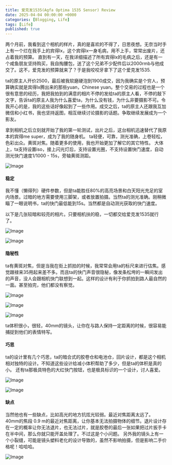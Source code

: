 ```yaml
---
title: 爱克发1535(Agfa Optima 1535 Sensor) Review
date: 2025-04-04 00:00:00 +0000
categories: [Blogging, Life]
tags: [Life]
published: true
---
```


两个月前，我看到这个相机的样片，真的是喜欢的不得了，日思夜想。无奈当时手上有一个烂在我手上的宾得lx，这个宾得lx一身毛病，用不上手，常常出废片，还占着我的预算。
直到有一天，在我详细描述了所有宾得lx的毛病之后，还是有一个咸鱼朋友坚持购买，我自掏腰包，送了这个兄弟不少配件后以2000rmb与他成交了。这不，爱克发的预算就来了？于是我咬咬牙拿下了这个爱克发1535.

ta的原主人开价2500，最后被我软磨硬泡到1900成交，因为我确实是个穷人，预算确实就是宾得lx腾出来的那些yuan，Chinese yuan。整个交易的过程也是一个很有意思的经历，我把我拍到的满意的相片不停的发给ta的原主人看，不停的敲下文字，告诉ta的原主人我为什么喜爱ta，为什么没有钱，为什么非要摄影不可。令我开心的是，我的这些话好像起到了一些作用。成交之后，ta的原主人还跟我互加微信和小红书，我也坚持返图，相互继续讨论摄影的话题。争取继续发展成为一个影友。

拿到相机之后立刻就开始了我的第一轮测试，出片之后，这台相机迅速替代了我原本的宾得me super，成为了我的随身机。
ta轻便，可靠，测光准确，上卷轻松，色彩出众。黄斑对焦。随着更多的使用，我也开始更加了解它的其它特性。
大体上，ta支持设置iso，接上闪光灯后，支持设置光圈，不支持设置快门速度，自动测光快门速度1/1000 - 15s，旁轴黄斑测距。

![Image](/2025-04-04-agfa-optima-1535-sensor/8.JPG)

#### 稳定
我不懂（懒得列）硬件参数，但是ta能胜任80%的高亮场景和白天阳光充足的室内场景。过暗的地方需要使用三脚架，或者放置拍摄。当然ta的测光准确。刚稍微瞄了一眼说明书，ta的快门最低能到15s。当然都是自动测光获取的快门速度。

以下是几张较暗和较亮的相片。只要相机扶的稳，一切都交给爱克发1535就行了。

![Image](/2025-04-04-agfa-optima-1535-sensor/1.JPG)

![Image](/2025-04-04-agfa-optima-1535-sensor/2.JPG)

#### 隐秘性
ta有黄斑对焦，但是当我在街上抓拍的时候，我常常会用ta的标尺来进行估焦。感觉跟禄来35用起来差不多。而且ta的快门声音很隐秘，像发条松垮的一瞬间发出的声音，没人会跟相机快门联想到一起。这样的设计有利于你抓拍到路人最自然的一面。甚至拍完，他们都没有察觉。

![Image](/2025-04-04-agfa-optima-1535-sensor/3.JPG)

![Image](/2025-04-04-agfa-optima-1535-sensor/4.JPG)

![Image](/2025-04-04-agfa-optima-1535-sensor/5.JPG)

ta体积很小，很轻，40mm的镜头，让你在与路人保持一定距离的时候，很容易能捕捉到他们的表情特写。

#### 巧思
ta的设计里有几个巧思，ta的暗合式的胶卷仓和电池仓，回片设计，都是这个相机相对独特的设计。不知道这些设计给减小体积帮助了多少，但是ta的体积是真的小。
还有ta那极具特色的大红快门按钮，也是极具标识的一个设计，讨人喜爱。

![Image](/2025-04-04-agfa-optima-1535-sensor/7.JPG)

![Image](/2025-04-04-agfa-optima-1535-sensor/9.JPG)

#### 缺点
当然他也有一些缺点，比如高光的地方抗炫光较弱。最近对焦距离太远了。40mm的焦段 0.9 m的最近对焦距离，让你基本无法拍摄物体的细节。退片设计存在一定的概率让你无法退片，也无法过片，就是胶卷的最后一张如果把过片扳手卡在半中间，那么你就只能开盖处理了。不过这是个小问题。
另外我的镜头上有一个小裂缝，可能是镜头塑料老化的设计导致的，虽然不影响拍摄，但是影响二手价格呢！哈哈哈。

![Image](/2025-04-04-agfa-optima-1535-sensor/6.JPG)